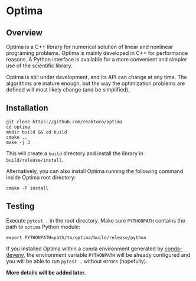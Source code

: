 # Optima

## Overview

Optima is a C++ library for numerical solution of linear and nonlinear
programing problems. Optima is mainly developed in C++ for performance reasons.
A Python interface is available for a more convenient and simpler use of the
scientific library.

Optima is still under development, and its API can change at any time. The
algorithms are mature enough, but the way the optimization problems are defined
will most likely change (and be simplified).

## Installation

~~~
git clone https://github.com/reaktoro/optima
cd optima
mkdir build && cd build
cmake ..
make -j 3
~~~

This will create a `build` directory and install the library in
`build/release/install`.

Alternatively, you can also install Optima running the following command inside Optima root directory:
    
    cmake -P install

## Testing

Execute `pytest .` in the root directory. Make sure `PYTHONPATH` contains the
path to `optima` Python module:

~~~
export PYTHONPATH=path/to/optima/build/release/python
~~~

If you installed Optima within a conda environment generated by [conda-devenv](https://conda-devenv.readthedocs.io/en/latest/index.html),
the environment variable `PYTHONPATH` will be already configured and you will be able
to run `pytest .` without errors (hopefully).

**More details will be added later.**
